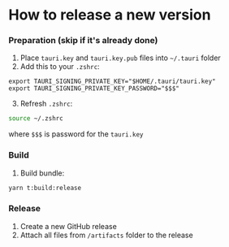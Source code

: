 # How to release a new version

### Preparation (skip if it's already done)

1. Place `tauri.key` and `tauri.key.pub` files into `~/.tauri` folder
2. Add this to your `.zshrc`:

```
export TAURI_SIGNING_PRIVATE_KEY="$HOME/.tauri/tauri.key"
export TAURI_SIGNING_PRIVATE_KEY_PASSWORD="$$$"
```

3. Refresh `.zshrc`:

```bash
source ~/.zshrc
```

where `$$$` is password for the `tauri.key`

### Build

1. Build bundle:

```bash
yarn t:build:release
```

### Release

1. Create a new GitHub release
2. Attach all files from `/artifacts` folder to the release
